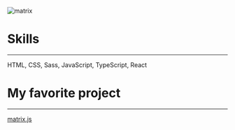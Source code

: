 ![matrix](https://github.com/user-attachments/assets/b50090b3-b2db-4ba4-a46a-fa9d07134c8a)
# Skills
---
HTML, CSS, Sass, JavaScript, TypeScript, React

# My favorite project
---
[matrix.js](https://github.com/Vyacheslove-Lishchnksy/matrix.js)



